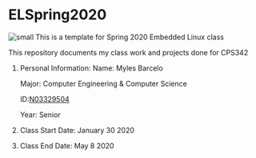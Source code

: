 # ELSpring2020
![small](https://www.newpaltz.edu/media/identity/logos/newpaltzlogo.jpg)
This is a template for Spring 2020 Embedded Linux class

This repository documents my class work and projects done for CPS342

1. Personal Information:
        Name: Myles Barcelo
      
      Major: Computer Engineering & Computer Science     
       
      ID:[N03329504](https://github.com/mylesbar)
     
     Year: Senior

2. Class Start Date: January 30 2020

3. Class End Date: May 8 2020


